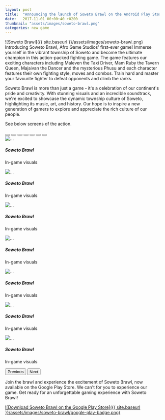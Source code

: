 ```yaml
---
layout: post
title:  "Announcing the launch of Soweto Brawl on the Android Play Store"
date:   2017-11-01 00:00:40 +0200
thumbnail: "assets/images/soweto-brawl.png"
categories: new game
---
```

![Soweto Brawl]({{ site.baseurl }}/assets/images/soweto-brawl.png)
Introducing Soweto Brawl, Afro Game Studios' first-ever game! Immerse yourself in the vibrant township of Soweto and become the ultimate champion in this action-packed fighting game. The game features our exciting characters including Maleven the Taxi Driver, Mam Ruby the Tavern Queen, Majaivan the Dancer and the mysterious Phusu and each character features their own fighting style, moves and combos. Train hard and master your favourite fighter to defeat opponents and climb the ranks.

Soweto Brawl is more than just a game - it's a celebration of our continent's pride and creativity. With stunning visuals and an incredible soundtrack, we're excited to showcase the dynamic township culture of Soweto, highlighting its music, art, and history. Our hope is to inspire a new generation of gamers to explore and appreciate the rich culture of our people.

See below screens of the action.

<section id="games" class="section">
    <div id="carouselExampleCaptions" class="carousel slide">
    <div class="carousel-indicators">
        <button type="button" data-bs-target="#carouselExampleCaptions" data-bs-slide-to="0" class="active" aria-current="true" aria-label="Slide 1"></button>
        <button type="button" data-bs-target="#carouselExampleCaptions" data-bs-slide-to="1" aria-label="Slide 2"></button>
        <button type="button" data-bs-target="#carouselExampleCaptions" data-bs-slide-to="2" aria-label="Slide 3"></button>
        <button type="button" data-bs-target="#carouselExampleCaptions" data-bs-slide-to="3" aria-label="Slide 4"></button>
        <button type="button" data-bs-target="#carouselExampleCaptions" data-bs-slide-to="4" aria-label="Slide 5"></button>
        <button type="button" data-bs-target="#carouselExampleCaptions" data-bs-slide-to="5" aria-label="Slide 6"></button>
        <button type="button" data-bs-target="#carouselExampleCaptions" data-bs-slide-to="6" aria-label="Slide 7"></button>
    </div>
    <div class="carousel-inner">
        <div class="carousel-item active">
            <img src="{{ site.baseurl }}/assets/images/soweto-brawl/1.png" class="d-block w-100" alt="...">
            <div class="carousel-caption d-none d-md-block">
                <h5>Soweto Brawl</h5>
                <p>In-game visuals</p>
            </div>
        </div>
        <div class="carousel-item">
            <img src="{{ site.baseurl }}/assets/images/soweto-brawl/2.png" class="d-block w-100" alt="...">
            <div class="carousel-caption d-none d-md-block">
                <h5>Soweto Brawl</h5>
                <p>In-game visuals</p>
            </div>
        </div>
        <div class="carousel-item">
            <img src="{{ site.baseurl }}/assets/images/soweto-brawl/3.png" class="d-block w-100" alt="...">
            <div class="carousel-caption d-none d-md-block">
                <h5>Soweto Brawl</h5>
                <p>In-game visuals</p>
            </div>
        </div>
        <div class="carousel-item">
            <img src="{{ site.baseurl }}/assets/images/soweto-brawl/4.png" class="d-block w-100" alt="...">
            <div class="carousel-caption d-none d-md-block">
                <h5>Soweto Brawl</h5>
                <p>In-game visuals</p>
            </div>
        </div>
        <div class="carousel-item">
            <img src="{{ site.baseurl }}/assets/images/soweto-brawl/5.png" class="d-block w-100" alt="...">
            <div class="carousel-caption d-none d-md-block">
                <h5>Soweto Brawl</h5>
                <p>In-game visuals</p>
            </div>
        </div>
        <div class="carousel-item">
            <img src="{{ site.baseurl }}/assets/images/soweto-brawl/6.png" class="d-block w-100" alt="...">
            <div class="carousel-caption d-none d-md-block">
                <h5>Soweto Brawl</h5>
                <p>In-game visuals</p>
            </div>
        </div>
        <div class="carousel-item">
            <img src="{{ site.baseurl }}/assets/images/soweto-brawl/7.png" class="d-block w-100" alt="...">
            <div class="carousel-caption d-none d-md-block">
                <h5>Soweto Brawl</h5>
                <p>In-game visuals</p>
            </div>
        </div>
    </div>
    <button class="carousel-control-prev" type="button" data-bs-target="#carouselExampleCaptions" data-bs-slide="prev">
        <span class="carousel-control-prev-icon" aria-hidden="true"></span>
        <span class="visually-hidden">Previous</span>
    </button>
    <button class="carousel-control-next" type="button" data-bs-target="#carouselExampleCaptions" data-bs-slide="next">
        <span class="carousel-control-next-icon" aria-hidden="true"></span>
        <span class="visually-hidden">Next</span>
    </button>
    </div>
</section>

Join the brawl and experience the excitement of Soweto Brawl, now available on the Google Play Store. We can't for you to experience our game. Get ready for an unforgettable gaming experience with Soweto Brawl!

[![Download Soweto Brawl on the Google Play Store]({{ site.baseurl }}/assets/images/soweto-brawl/google-play-badge.png)](https://play.google.com/store/apps/details?id=za.co.afrogamestudios.sowetobrawl&hl=en_ZA&gl=US)